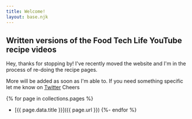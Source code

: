 ```yaml
---
title: Welcome!
layout: base.njk
---
```


## Written versions of the Food Tech Life YouTube recipe videos

Hey, thanks for stopping by! 
I've recently moved the website and I'm in the process of re-doing the recipe pages.

More will be added as soon as I'm able to. If you need something specific let me know on [Twitter](https://twitter.com/AnotherDK)
Cheers

{% for page in collections.pages %}
- [{{ page.data.title }}]({{ page.url }})
{%- endfor %}